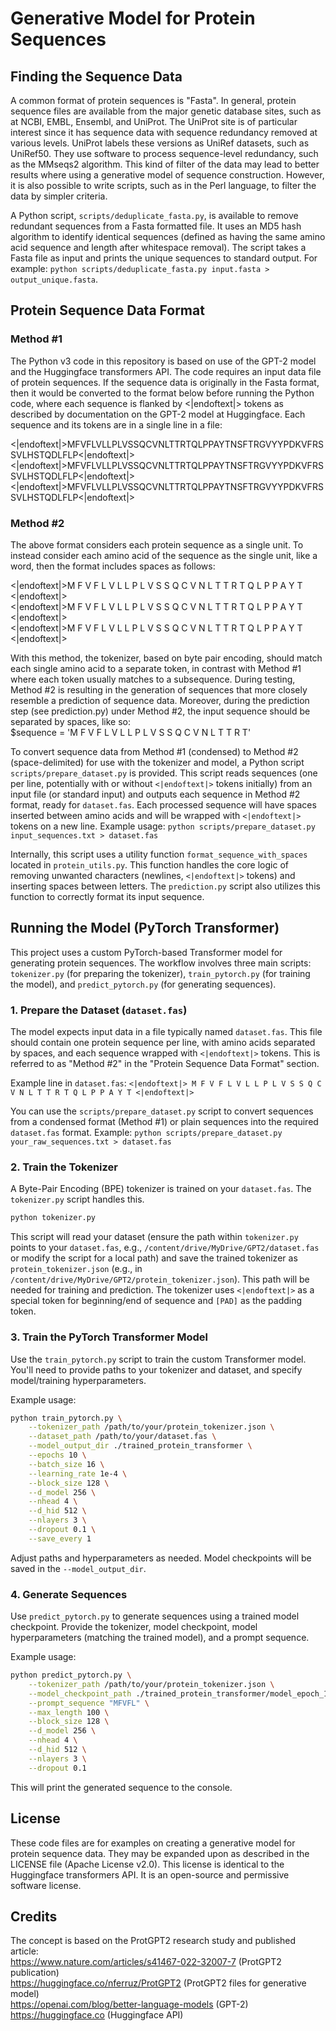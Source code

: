 # Generative Model for Protein Sequences

## Finding the Sequence Data
A common format of protein sequences is "Fasta". In general, protein sequence files are available from the major genetic database sites, such as at NCBI, EMBL, Ensembl, and UniProt. The UniProt site is of particular interest since it has sequence data with sequence redundancy removed at various levels. UniProt labels these versions as UniRef datasets, such as UniRef50. They use software to process sequence-level redundancy, such as the MMseqs2 algorithm. This kind of filter of the data may lead to better results where using a generative model of sequence construction. However, it is also possible to write scripts, such as in the Perl language, to filter the data by simpler criteria.

A Python script, `scripts/deduplicate_fasta.py`, is available to remove redundant sequences from a Fasta formatted file. It uses an MD5 hash algorithm to identify identical sequences (defined as having the same amino acid sequence and length after whitespace removal). The script takes a Fasta file as input and prints the unique sequences to standard output. For example: `python scripts/deduplicate_fasta.py input.fasta > output_unique.fasta`.

## Protein Sequence Data Format
### Method #1
The Python v3 code in this repository is based on use of the GPT-2 model and the Huggingface transformers API. The code requires an input data file of protein sequences. If the sequence data is originally in the Fasta format, then it would be converted to the format below before running the Python code, where each sequence is flanked by <|endoftext|> tokens as described by documentation on the GPT-2 model at Huggingface. Each sequence and its tokens are in a single line in a file:

<|endoftext|>MFVFLVLLPLVSSQCVNLTTRTQLPPAYTNSFTRGVYYPDKVFRSSVLHSTQDLFLP<|endoftext|>\
<|endoftext|>MFVFLVLLPLVSSQCVNLTTRTQLPPAYTNSFTRGVYYPDKVFRSSVLHSTQDLFLP<|endoftext|>\
<|endoftext|>MFVFLVLLPLVSSQCVNLTTRTQLPPAYTNSFTRGVYYPDKVFRSSVLHSTQDLFLP<|endoftext|>

### Method #2
The above format considers each protein sequence as a single unit. To instead consider each amino acid of the sequence as the single unit, like a word, then the format includes spaces as follows:

<|endoftext|>M F V F L V L L P L V S S Q C V N L T T R T Q L P P A Y T <|endoftext|>\
<|endoftext|>M F V F L V L L P L V S S Q C V N L T T R T Q L P P A Y T <|endoftext|>\
<|endoftext|>M F V F L V L L P L V S S Q C V N L T T R T Q L P P A Y T <|endoftext|>

With this method, the tokenizer, based on byte pair encoding, should match each single amino acid to a separate token, in contrast with Method #1 where each token usually matches to a subsequence. During testing, Method #2 is resulting in the generation of sequences that more closely resemble a prediction of sequence data. Moreover, during the prediction step (see prediction.py) under Method #2, the input sequence should be separated by spaces, like so:\
$sequence = 'M F V F L V L L P L V S S Q C V N L T T R T'

To convert sequence data from Method #1 (condensed) to Method #2 (space-delimited) for use with the tokenizer and model, a Python script `scripts/prepare_dataset.py` is provided. This script reads sequences (one per line, potentially with or without `<|endoftext|>` tokens initially) from an input file (or standard input) and outputs each sequence in Method #2 format, ready for `dataset.fas`. Each processed sequence will have spaces inserted between amino acids and will be wrapped with `<|endoftext|>` tokens on a new line.
Example usage: `python scripts/prepare_dataset.py input_sequences.txt > dataset.fas`

Internally, this script uses a utility function `format_sequence_with_spaces` located in `protein_utils.py`. This function handles the core logic of removing unwanted characters (newlines, `<|endoftext|>` tokens) and inserting spaces between letters. The `prediction.py` script also utilizes this function to correctly format its input sequence.

## Running the Model (PyTorch Transformer)

This project uses a custom PyTorch-based Transformer model for generating protein sequences. The workflow involves three main scripts: `tokenizer.py` (for preparing the tokenizer), `train_pytorch.py` (for training the model), and `predict_pytorch.py` (for generating sequences).

### 1. Prepare the Dataset (`dataset.fas`)

The model expects input data in a file typically named `dataset.fas`. This file should contain one protein sequence per line, with amino acids separated by spaces, and each sequence wrapped with `<|endoftext|>` tokens. This is referred to as "Method #2" in the "Protein Sequence Data Format" section.

Example line in `dataset.fas`:
`<|endoftext|> M F V F L V L L P L V S S Q C V N L T T R T Q L P P A Y T <|endoftext|>`

You can use the `scripts/prepare_dataset.py` script to convert sequences from a condensed format (Method #1) or plain sequences into the required `dataset.fas` format.
Example: `python scripts/prepare_dataset.py your_raw_sequences.txt > dataset.fas`

### 2. Train the Tokenizer

A Byte-Pair Encoding (BPE) tokenizer is trained on your `dataset.fas`. The `tokenizer.py` script handles this.
```bash
python tokenizer.py
```
This script will read your dataset (ensure the path within `tokenizer.py` points to your `dataset.fas`, e.g., `/content/drive/MyDrive/GPT2/dataset.fas` or modify the script for a local path) and save the trained tokenizer as `protein_tokenizer.json` (e.g., in `/content/drive/MyDrive/GPT2/protein_tokenizer.json`). This path will be needed for training and prediction.
The tokenizer uses `<|endoftext|>` as a special token for beginning/end of sequence and `[PAD]` as the padding token.

### 3. Train the PyTorch Transformer Model

Use the `train_pytorch.py` script to train the custom Transformer model.
You'll need to provide paths to your tokenizer and dataset, and specify model/training hyperparameters.

Example usage:
```bash
python train_pytorch.py \
    --tokenizer_path /path/to/your/protein_tokenizer.json \
    --dataset_path /path/to/your/dataset.fas \
    --model_output_dir ./trained_protein_transformer \
    --epochs 10 \
    --batch_size 16 \
    --learning_rate 1e-4 \
    --block_size 128 \
    --d_model 256 \
    --nhead 4 \
    --d_hid 512 \
    --nlayers 3 \
    --dropout 0.1 \
    --save_every 1
```
Adjust paths and hyperparameters as needed. Model checkpoints will be saved in the `--model_output_dir`.

### 4. Generate Sequences

Use `predict_pytorch.py` to generate sequences using a trained model checkpoint.
Provide the tokenizer, model checkpoint, model hyperparameters (matching the trained model), and a prompt sequence.

Example usage:
```bash
python predict_pytorch.py \
    --tokenizer_path /path/to/your/protein_tokenizer.json \
    --model_checkpoint_path ./trained_protein_transformer/model_epoch_10.pt \
    --prompt_sequence "MFVFL" \
    --max_length 100 \
    --block_size 128 \
    --d_model 256 \
    --nhead 4 \
    --d_hid 512 \
    --nlayers 3 \
    --dropout 0.1
```
This will print the generated sequence to the console.

## License
These code files are for examples on creating a generative model for protein sequence data. They may be expanded upon as described in the LICENSE file (Apache License v2.0). This license is identical to the Huggingface transformers API. It is an open-source and permissive software license.

## Credits
The concept is based on the ProtGPT2 research study and published article:\
https://www.nature.com/articles/s41467-022-32007-7 (ProtGPT2 publication)\
https://huggingface.co/nferruz/ProtGPT2 (ProtGPT2 files for generative model)\
https://openai.com/blog/better-language-models (GPT-2)\
https://huggingface.co (Huggingface API)
